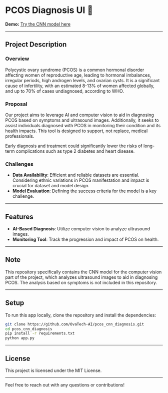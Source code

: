# PCOS Diagnosis UI 🐠

**Demo:** [Try the CNN model here](https://huggingface.co/spaces/ecats/pcos_diagnosis_ui)

---

## Project Description

### Overview
Polycystic ovary syndrome (PCOS) is a common hormonal disorder affecting women of reproductive age, leading to hormonal imbalances, irregular periods, high androgen levels, and ovarian cysts. It is a significant cause of infertility, with an estimated 8-13% of women affected globally, and up to 70% of cases undiagnosed, according to WHO.

### Proposal
Our project aims to leverage AI and computer vision to aid in diagnosing PCOS based on symptoms and ultrasound images. Additionally, it seeks to assist individuals diagnosed with PCOS in monitoring their condition and its health impacts. This tool is designed to support, not replace, medical professionals.

Early diagnosis and treatment could significantly lower the risks of long-term complications such as type 2 diabetes and heart disease.

### Challenges
- **Data Availability**: Efficient and reliable datasets are essential. Considering ethnic variations in PCOS manifestation and impact is crucial for dataset and model design.
- **Model Evaluation**: Defining the success criteria for the model is a key challenge.

---

## Features
- **AI-Based Diagnosis**: Utilize computer vision to analyze ultrasound images.
- **Monitoring Tool**: Track the progression and impact of PCOS on health.

---

## Note
This repository specifically contains the CNN model for the computer vision part of the project, which analyzes ultrasound images to aid in diagnosing PCOS. The analysis based on symptoms is not included in this repository.

---

## Setup

To run this app locally, clone the repository and install the dependencies:

```bash
git clone https://github.com/OvaTech-AI/pcos_cnn_diagnosis.git
cd pcos_cnn_diagnosis
pip install -r requirements.txt
python app.py
```

---

## License
This project is licensed under the MIT License.

---

Feel free to reach out with any questions or contributions!